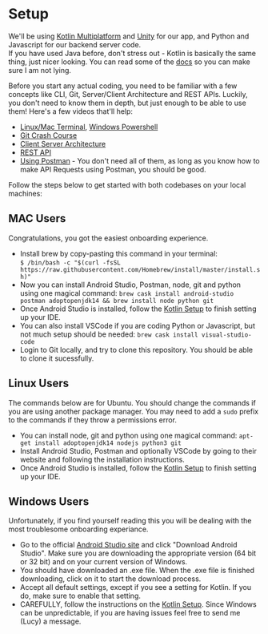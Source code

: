 # Setup 

We'll be using [Kotlin Multiplatform](https://kotlinlang.org/docs/reference/multiplatform.html) and [Unity](https://unity.com/) for our app, and Python and Javascript for our backend server code.  
If you have used Java before, don't stress out - Kotlin is basically the same thing, just nicer looking. You can read some of the [docs](https://kotlinlang.org/docs/reference/basic-syntax.html) so you can make sure I am not lying.      

Before you start any actual coding, you need to be familiar with a few concepts like CLI, Git, Server/Client Architecture and REST APIs. Luckily, you don't need to know them in depth, but just enough to be able to use them! Here's a few videos that'll help: 

- [Linux/Mac Terminal](https://www.youtube.com/watch?v=aKRYQsKR46I), [Windows Powershell](https://www.youtube.com/watch?v=j9wtAezZ9x0)
- [Git Crash Course](https://www.youtube.com/watch?v=SWYqp7iY_Tc)
- [Client Server Architecture](https://www.youtube.com/watch?v=h-n_gyyNly8)
- [REST API](https://www.youtube.com/watch?v=Q-BpqyOT3a8)
- [Using Postman](https://www.youtube.com/watch?v=juldrxDrSH0&list=PLhW3qG5bs-L-oT0GenwPLcJAPD_SiFK3C) - You don't need all of them, as long as you know how to make API Requests using Postman, you should be good. 

Follow the steps below to get started with both codebases on your local machines:  

## MAC Users

Congratulations, you got the easiest onboarding experience. 
- Install brew by copy-pasting this command in your terminal:  
`$ /bin/bash -c "$(curl -fsSL https://raw.githubusercontent.com/Homebrew/install/master/install.sh)" `
- Now you can install Android Studio, Postman, node, git and python using one magical command:
  `brew cask install android-studio postman adoptopenjdk14 && brew install node python git`
- Once Android Studio is installed, follow the [Kotlin Setup](https://kotlinlang.org/docs/mobile/setup.html) to finish setting up your IDE. 
- You can also install VSCode if you are coding Python or Javascript, but not much setup should be needed: `brew cask install visual-studio-code `
- Login to Git locally, and try to clone this repository. You should be able to clone it sucessfully. 

## Linux Users

The commands below are for Ubuntu. You should change the commands if you are using another package manager. You may need to add a `sudo` prefix to the commands if they throw a permissions error. 
- You can install node, git and python using one magical command:
  `apt-get install adoptopenjdk14 nodejs python3 git`
- Install Android Studio, Postman and optionally VSCode by going to their website and following the installation instructions. 
- Once Android Studio is installed, follow the [Kotlin Setup](https://kotlinlang.org/docs/mobile/setup.html) to finish setting up your IDE. 

## Windows Users 

Unfortunately, if you find yourself reading this you will be dealing with the most troublesome onboarding experiance. 
- Go to the official [Android Studio site](https://developer.android.com/studio) and click "Download Android Studio". Make sure you are downloading the appropriate version (64 bit or 32 bit) and on your current version of Windows. 
- You should have downloaded an .exe file. When the .exe file is finished downloading, click on it to start the download process. 
- Accept all default settings, except if you see a setting for Kotlin. If you do, make sure to enable that setting. 
- CAREFULLY, follow the instructions on the [Kotlin Setup](https://kotlinlang.org/docs/mobile/setup.html). Since Windows can be unpredictable, if you are having issues feel free to send me (Lucy) a message. 

